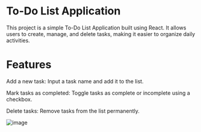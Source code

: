 # To-Do List Application

This project is a simple To-Do List Application built using React. It allows users to create, manage, and delete tasks, making it easier to organize daily activities.

# Features

Add a new task: Input a task name and add it to the list.

Mark tasks as completed: Toggle tasks as complete or incomplete using a checkbox.

Delete tasks: Remove tasks from the list permanently.

![image](https://github.com/user-attachments/assets/703f3884-1a81-4017-8921-986bf802cb79)


